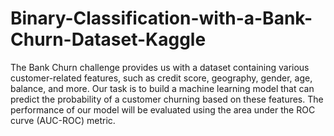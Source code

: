 # Binary-Classification-with-a-Bank-Churn-Dataset-Kaggle

The Bank Churn challenge provides us with a dataset containing various customer-related features, such as credit score, geography, gender, age, balance, and more. Our task is to build a machine learning model that can predict the probability of a customer churning based on these features. The performance of our model will be evaluated using the area under the ROC curve (AUC-ROC) metric.

